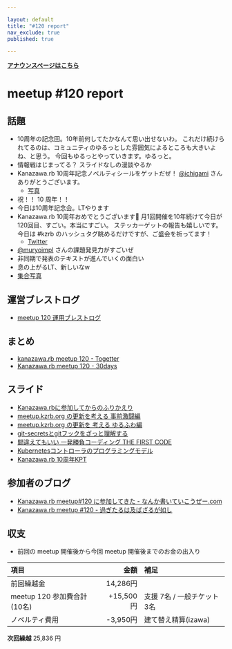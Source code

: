 ```yaml
---

layout: default
title: "#120 report"
nav_exclude: true
published: true

---
```


<div style="text-align: left;"><a href="/120"><strong>アナウンスページはこちら</strong></a></div>

# meetup #120 report

## 話題

* 10周年の記念回。10年前何してたかなんて思い出せないわ。
これだけ続けられてるのは、コミュニティのゆるっとした雰囲気によるところも大きいよね、と思う。
今回もゆるっとやっていきます。ゆるっと。
* 情報戦はじまってる？
スライドなしの漫談やるか
* Kanazawa.rb 10周年記念ノベルティシールをゲットだぜ！ [@ichigami](https://twitter.com/ichigami) さんありがとうございます。
  + [写真](https://30d.jp/kzrb/110/photo/1)
* 祝！！ 10 周年！！
* 今日は10周年記念会。LTやります
* Kanazawa.rb 10周年おめでとうございます🎉
月1回開催を10年続けて今日が120回目、すごい。本当にすごい。
ステッカーゲットの報告も嬉しいです。
今日は #kzrb のハッシュタグ眺めるだけですが、ご盛会を祈ってます！
  + [Twitter](https://twitter.com/ichigami/status/1563395288777125894)
* [@muryoimpl](https://twitter.com/muryoimpl) さんの課題発見力がすごいぜ
* 非同期で発表のテキストが進んでいくの面白い
* 息の上がるLT、新しいなw
* [集合写真](https://30d.jp/kzrb/110/photo/57)


## 運営ブレストログ

* [meetup 120 運用ブレストログ](https://github.com/kanazawarb/meetup/wiki/meetup-120-%E9%81%8B%E7%94%A8%E3%83%96%E3%83%AC%E3%82%B9%E3%83%88%E3%83%AD%E3%82%B0)

## まとめ

* [kanazawa.rb meetup 120 - Togetter](https://togetter.com/li/1938170)
* [Kanazawa.rb meetup 120 - 30days](https://30d.jp/kzrb/110)


## スライド

* [Kanazawa.rbに参加してからのふりかえり](https://speakerdeck.com/takayukiatkwsk/kanazawa-dot-rbnican-jia-sitekaranohurikaeri)
* [meetup.kzrb.org の更新を考える 事前激闘編](https://speakerdeck.com/muryoimpl/meetup-dot-kzrb-dot-org-nogeng-xin-wokao-eru-shi-qian-ji-dou-bian)
* [meetup.kzrb.org の更新を 考える ゆるふわ編](https://speakerdeck.com/muryoimpl/meetup-dot-kzrb-dot-org-nogeng-xin-wo-kao-eru-yuruhuwabian)
* [git-secretsとgitフックをざっと理解する](https://speakerdeck.com/takayukiatkwsk/git-secretstogithutukuwosatutoli-jie-suru)
* [間違えてもいい 一発勝負コーディング THE FIRST CODE](https://speakerdeck.com/sat/jian-wei-etemoii-fa-sheng-fu-kodeingu-the-first-code)
* [Kubernetesコントローラのプログラミングモデル](https://speakerdeck.com/sat/kuberneteskontororanopuroguramingumoderu)
* [Kanazawa.rb 10周年KPT](https://speakerdeck.com/cottondesu/kanazawa-dot-rb-10th-anniversary-kpt)


## 参加者のブログ

* [Kanazawa\.rb meetup\#120 に参加してきた \- なんか書いていこうぜー\.com](https://muryoimpl.com/blog/2022-08-29/participated-in-kzrb-meetup-120/)
* [Kanazawa\.rb meetup \#120 \- 過ぎたるは及ばざるが如し](https://cotton-desu.hatenablog.com/entry/2022/09/01/130000)

## 収支

* 前回の meetup 開催後から今回 meetup 開催後までのお金の出入り

|項目                           |金額         |補足                                               |
|:------------------------------|------------:|:--------------------------------------------------|
| 前回繰越金                    |       14,286円 |                                                   |
| meetup 120 参加費合計(10名)    |   +15,500円 | 支援 7名 / 一般チケット 3名                            |
| ノベルティ費用                  |   -3,950円 | 建て替え精算(izawa)            |

**次回繰越**  25,836 円
